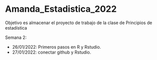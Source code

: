 # Amanda_Estadistica_2022
Objetivo es almacenar el proyecto de trabajo de la clase de Principios de estadística

Semana 2: 
+ 26/01/2022: Primeros pasos en R y Rstudio.
+ 27/01/2022: conectar github y Rstudio.

